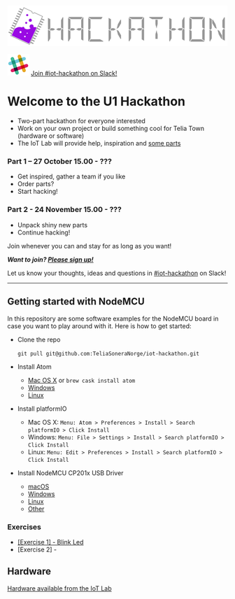 ![TeliaNextIotLabHackathon](img/TeliaNextIoTLab.png?raw=true)

[![Slack](img/slack.png)](slack://channel?team=T03PATMPV&id=C2KGD3F37) 
[Join #iot-hackathon on Slack!](slack://channel?team=T03PATMPV&id=C2KGD3F37)


# Welcome to the U1 Hackathon

* Two-part hackathon for everyone interested
* Work on your own project or build something cool for Telia Town (hardware or software)
* The IoT Lab will provide help, inspiration and [some parts](doc/hardware/hardware.md)

### Part 1 – 27 October 15.00 - ???
 * Get inspired, gather a team if you like
 * Order parts?
 * Start hacking!

### Part 2 - 24 November 15.00 - ???
 * Unpack shiny new parts
 * Continue hacking!

Join whenever you can and stay for as long as you want!

***Want to join? [Please sign up!](http://bit.ly/2dQGwxZ)***

Let us know your thoughts, ideas and questions in [#iot-hackathon](slack://channel?team=T03PATMPV&id=C2KGD3F37) on Slack!

---
## Getting started with NodeMCU
In this repository are some software examples for the NodeMCU board in case you want to play around with it. Here is how to get started:

* Clone the repo

    ```git pull git@github.com:TeliaSoneraNorge/iot-hackathon.git```

* Install Atom
    * [Mac OS X](https://atom.io/download/mac) or `brew cask install atom`
    * [Windows](https://atom.io/download/windows)
    * [Linux](https://github.com/atom/atom/releases/latest)

* Install platformIO
    * Mac OS X: `Menu: Atom > Preferences > Install > Search platformIO > Click Install`
    * Windows: `Menu: File > Settings > Install > Search platformIO > Click Install`
    * Linux: `Menu: Edit > Preferences > Install > Search platformIO > Click Install`
        
* Install NodeMCU CP201x USB Driver
    * [macOS](http://www.silabs.com/Support%20Documents/Software/Mac_OSX_VCP_Driver.zip)
    * [Windows](http://www.silabs.com/Support%20Documents/Software/CP210x_Windows_Drivers.zip)
    * [Linux](http://www.silabs.com/Support%20Documents/Software/Linux_3.x.x_VCP_Driver_Source.zip)
    * [Other](http://www.silabs.com/products/mcu/pages/usbtouartbridgevcpdrivers.aspx)



### Exercises

* [[Exercise 1] - Blink Led](doc/exercise/1-blink/README.md)
* [Exercise 2] - 


## Hardware

[Hardware available from the IoT Lab](doc/hardware/hardware.md)

